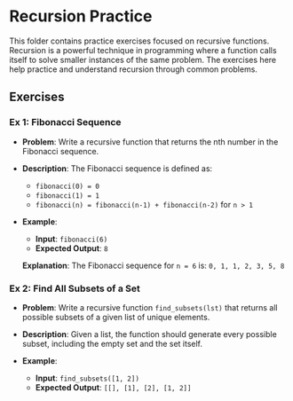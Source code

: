 # Recursion Practice

This folder contains practice exercises focused on recursive functions. Recursion is a powerful technique in programming where a function calls itself to solve smaller instances of the same problem. The exercises here help practice and understand recursion through common problems.

## Exercises

### Ex 1: Fibonacci Sequence

- **Problem**: Write a recursive function that returns the nth number in the Fibonacci sequence.
- **Description**: The Fibonacci sequence is defined as:
  - `fibonacci(0) = 0`
  - `fibonacci(1) = 1`
  - `fibonacci(n) = fibonacci(n-1) + fibonacci(n-2)` for `n > 1`

- **Example**:
  - **Input**: `fibonacci(6)`
  - **Expected Output**: `8`
  
  **Explanation**: The Fibonacci sequence for `n = 6` is:
  `0, 1, 1, 2, 3, 5, 8`


### Ex 2: Find All Subsets of a Set

- **Problem**: Write a recursive function `find_subsets(lst)` that returns all possible subsets of a given list of unique elements.
- **Description**: Given a list, the function should generate every possible subset, including the empty set and the set itself.

- **Example**:
  - **Input**: `find_subsets([1, 2])`
  - **Expected Output**: `[[], [1], [2], [1, 2]]`
